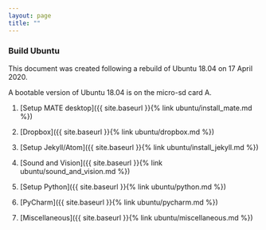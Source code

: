 ```yaml
---
layout: page
title: ""
---
```


### Build Ubuntu

This document was created following a rebuild of Ubuntu 18.04 on 17 April 2020.

A bootable version of Ubuntu 18.04 is on the micro-sd card A.


1. [Setup MATE desktop]({{ site.baseurl }}{% link ubuntu/install_mate.md %})

1. [Dropbox]({{ site.baseurl }}{% link ubuntu/dropbox.md %})

1. [Setup Jekyll/Atom]({{ site.baseurl }}{% link ubuntu/install_jekyll.md %})

1. [Sound and Vision]({{ site.baseurl }}{% link ubuntu/sound_and_vision.md %})

1. [Setup Python]({{ site.baseurl }}{% link ubuntu/python.md %})

1. [PyCharm]({{ site.baseurl }}{% link ubuntu/pycharm.md %})

1. [Miscellaneous]({{ site.baseurl }}{% link ubuntu/miscellaneous.md %})
